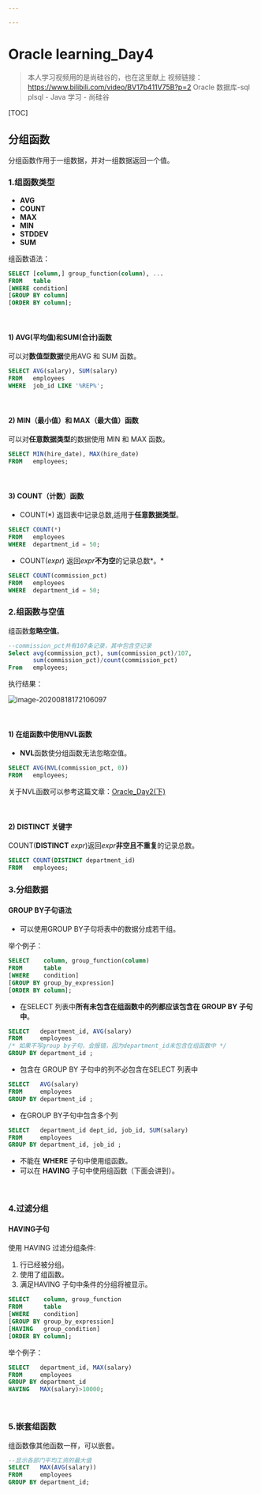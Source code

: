 ```yaml
---

---
```


# Oracle learning_Day4

>  本人学习视频用的是尚硅谷的，也在这里献上
>  视频链接：https://www.bilibili.com/video/BV17b411V75B?p=2
>  Oracle 数据库-sql plsql - Java 学习 - 尚硅谷


[TOC]

## 分组函数

分组函数作用于一组数据，并对一组数据返回一个值。

### 1.组函数类型

- **AVG**
- **COUNT**
- **MAX**
- **MIN**
- **STDDEV**
- **SUM**

组函数语法：

```sql
SELECT [column,] group_function(column), ...
FROM   table
[WHERE condition]
[GROUP BY column]
[ORDER BY column];
```

<br>

#### 1) AVG(平均值)和SUM(合计)函数

可以对**数值型数据**使用AVG 和 SUM 函数。

```sql
SELECT AVG(salary), SUM(salary)
FROM   employees
WHERE  job_id LIKE '%REP%';
```

<br>

#### 2) MIN（最小值）和 MAX（最大值）函数

可以对**任意数据类型**的数据使用 MIN 和 MAX 函数。

```sql
SELECT MIN(hire_date), MAX(hire_date)
FROM   employees;
```

<br>

#### 3) COUNT（计数）函数

- COUNT(\*) 返回表中记录总数,适用于**任意数据类型**。

```sql
SELECT COUNT(*)
FROM   employees
WHERE  department_id = 50;
```

- COUNT(*expr*) 返回*expr***不为空**的记录总数*。*

```sql
SELECT COUNT(commission_pct)
FROM   employees
WHERE  department_id = 50;
```



### 2.组函数与空值

组函数**忽略空值**。

```sql
--commission_pct共有107条记录，其中包含空记录
Select avg(commission_pct), sum(commission_pct)/107,
       sum(commission_pct)/count(commission_pct)
From   employees;
```

执行结果：

![image-20200818172106097](https://cdn.jsdelivr.net/gh/Huohua2019/Img/img/20200818172113.png)

<br>

#### 1)  在组函数中使用NVL函数

- **NVL**函数使分组函数无法忽略空值。

```sql
SELECT AVG(NVL(commission_pct, 0))
FROM   employees;
```

关于NVL函数可以参考这篇文章：[Oracle_Day2(下)](https://www.cnblogs.com/HuoHua2020/p/13514987.html#5通用函数)

<br>

#### 2) DISTINCT 关键字

COUNT(**DISTINCT** *expr*)返回*expr***非空且不重复**的记录总数。

```sql
SELECT COUNT(DISTINCT department_id)
FROM   employees;
```



### 3.分组数据

#### GROUP BY子句语法

- 可以使用GROUP BY子句将表中的数据分成若干组。

举个例子：

```sql
SELECT	  column, group_function(column)
FROM      table
[WHERE    condition]
[GROUP BY group_by_expression]
[ORDER BY column];
```

- 在SELECT 列表中**所有未包含在组函数中的列都应该包含在 GROUP BY 子句中**。

```sql
SELECT   department_id, AVG(salary)
FROM     employees
/* 如果不写group by子句，会报错，因为department_id未包含在组函数中 */
GROUP BY department_id ;
```

- 包含在 GROUP BY 子句中的列不必包含在SELECT 列表中

```sql
SELECT   AVG(salary)
FROM     employees
GROUP BY department_id ;
```

- 在GROUP BY子句中包含多个列

```sql
SELECT   department_id dept_id, job_id, SUM(salary)
FROM     employees
GROUP BY department_id, job_id ;
```

- 不能在 **WHERE** 子句中使用组函数。
- 可以在 **HAVING** 子句中使用组函数（下面会讲到）。

<br>

### 4.过滤分组

#### HAVING子句

使用 HAVING 过滤分组条件:

1. 行已经被分组。
2. 使用了组函数。
3. 满足HAVING 子句中条件的分组将被显示。

```sql
SELECT	  column, group_function
FROM      table
[WHERE	  condition]
[GROUP BY group_by_expression]
[HAVING	  group_condition]
[ORDER BY column];
```

举个例子：

```sql
SELECT   department_id, MAX(salary)
FROM     employees
GROUP BY department_id
HAVING   MAX(salary)>10000;
```

<br>

### 5.嵌套组函数

组函数像其他函数一样，可以嵌套。

```sql
--显示各部门平均工资的最大值
SELECT   MAX(AVG(salary))
FROM     employees
GROUP BY department_id;
```

<br>